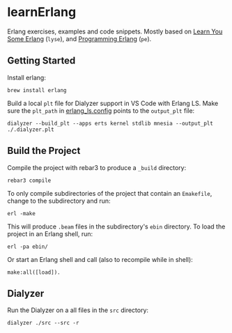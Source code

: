 # learnErlang

Erlang exercises, examples and code snippets. Mostly based on
[Learn You Some Erlang](https://learnyousomeerlang.com/) (`lyse`), and
[Programming Erlang](https://pragprog.com/titles/jaerlang2/programming-erlang-2nd-edition/) (`pe`).

## Getting Started

Install erlang:

    brew install erlang

Build a local `plt` file for Dialyzer support in VS Code with Erlang LS. Make
sure the `plt_path` in [erlang_ls.config](./erlang_ls.config) points to the
`output_plt` file:

    dialyzer --build_plt --apps erts kernel stdlib mnesia --output_plt ./.dialyzer.plt

## Build the Project

Compile the project with rebar3 to produce a `_build` directory:

    rebar3 compile
    
To only compile subdirectories of the project that contain an `Emakefile`,
change to the subdirectory and run:

    erl -make

This will produce `.beam` files in the subdirectory's `ebin` directory.
To load the project in an Erlang shell, run:

    erl -pa ebin/

Or start an Erlang shell and call (also to recompile while in shell):

    make:all([load]).

## Dialyzer

Run the Dialyzer on a all files in the `src` directory:

    dialyzer ./src --src -r
